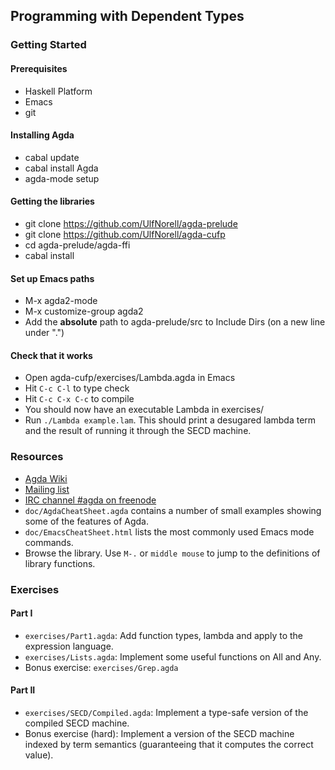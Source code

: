 
## Programming with Dependent Types

### Getting Started

#### Prerequisites
- Haskell Platform
- Emacs
- git

#### Installing Agda
- cabal update
- cabal install Agda
- agda-mode setup

#### Getting the libraries
- git clone https://github.com/UlfNorell/agda-prelude
- git clone https://github.com/UlfNorell/agda-cufp
- cd agda-prelude/agda-ffi
- cabal install

#### Set up Emacs paths
- M-x agda2-mode
- M-x customize-group agda2
- Add the **absolute** path to agda-prelude/src to Include Dirs (on a new line under ".")

#### Check that it works
- Open agda-cufp/exercises/Lambda.agda in Emacs
- Hit `C-c C-l` to type check
- Hit `C-c C-x C-c` to compile
- You should now have an executable Lambda in exercises/
- Run `./Lambda example.lam`. This should print a desugared lambda term and the
  result of running it through the SECD machine.

### Resources

- [Agda Wiki](http://wiki.portal.chalmers.se/agda/pmwiki.php)
- [Mailing list](https://lists.chalmers.se/mailman/listinfo/agda)
- [IRC channel #agda on freenode](http://webchat.freenode.net)
- `doc/AgdaCheatSheet.agda` contains a number of small examples showing some of the features of Agda.
- `doc/EmacsCheatSheet.html` lists the most commonly used Emacs mode commands.
- Browse the library. Use `M-.` or `middle mouse` to jump to the definitions of library functions.

### Exercises

#### Part I

- `exercises/Part1.agda`: Add function types, lambda and apply to the expression language.
- `exercises/Lists.agda`: Implement some useful functions on All and Any.
- Bonus exercise: `exercises/Grep.agda`

#### Part II

- `exercises/SECD/Compiled.agda`: Implement a type-safe version of the compiled SECD machine.
- Bonus exercise (hard): Implement a version of the SECD machine indexed by
  term semantics (guaranteeing that it computes the correct value).


